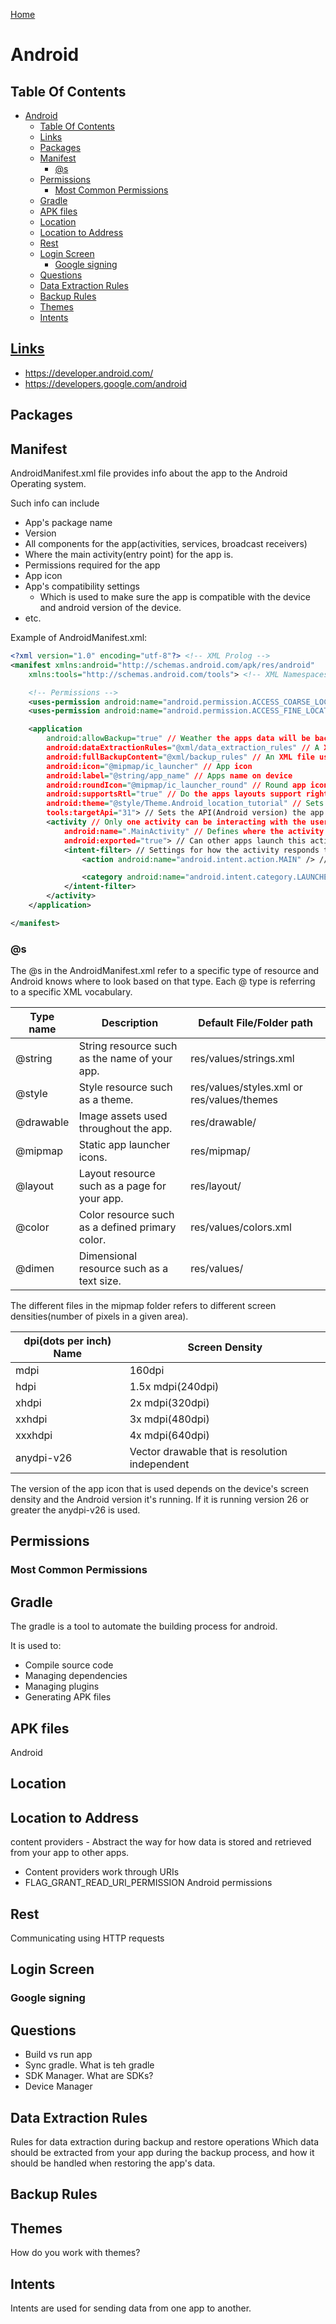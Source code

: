 [Home](./README.md)

# Android

## Table Of Contents
<!-- TOC -->

- [Android](#android)
  - [Table Of Contents](#table-of-contents)
  - [Links](#links)
  - [Packages](#packages)
  - [Manifest](#manifest)
    - [@s](#s)
  - [Permissions](#permissions)
    - [Most Common Permissions](#most-common-permissions)
  - [Gradle](#gradle)
  - [APK files](#apk-files)
  - [Location](#location)
  - [Location to Address](#location-to-address)
  - [Rest](#rest)
  - [Login Screen](#login-screen)
    - [Google signing](#google-signing)
  - [Questions](#questions)
  - [Data Extraction Rules](#data-extraction-rules)
  - [Backup Rules](#backup-rules)
  - [Themes](#themes)
  - [Intents](#intents)

<!-- /TOC -->

## [Links](#android)
- https://developer.android.com/
- https://developers.google.com/android

## Packages

## Manifest
AndroidManifest.xml file provides info about the app to the Android Operating system.

Such info can include
- App's package name
- Version
- All components for the app(activities, services, broadcast receivers)
- Where the main activity(entry point) for the app is.
- Permissions required for the app
- App icon
- App's compatibility settings
  - Which is used to make sure the app is compatible with the device and android version of the device.
- etc.

Example of AndroidManifest.xml:
```xml
<?xml version="1.0" encoding="utf-8"?> <!-- XML Prolog -->
<manifest xmlns:android="http://schemas.android.com/apk/res/android"
    xmlns:tools="http://schemas.android.com/tools"> <!-- XML Namespaces -->

    <!-- Permissions -->
    <uses-permission android:name="android.permission.ACCESS_COARSE_LOCATION" />
    <uses-permission android:name="android.permission.ACCESS_FINE_LOCATION" />

    <application
        android:allowBackup="true" // Weather the apps data will be backup. This includes settings, app specific files like images and documents, etc
        android:dataExtractionRules="@xml/data_extraction_rules" // A XML file used to define rules for data extraction during backup and restore operations.
        android:fullBackupContent="@xml/backup_rules" // An XML file used to contain the rules for which files and folders should be included or excluded during a full backup
        android:icon="@mipmap/ic_launcher" // App icon
        android:label="@string/app_name" // Apps name on device
        android:roundIcon="@mipmap/ic_launcher_round" // Round app icon
        android:supportsRtl="true" // Do the apps layouts support right to left languages. This will mirror and adjust the UI elements that use text.
        android:theme="@style/Theme.Android_location_tutorial" // Sets the theme of the app
        tools:targetApi="31"> // Sets the API(Android version) the app us built for
        <activity // Only one activity can be interacting with the user at once
            android:name=".MainActivity" // Defines where the activity is stored. The "." means that activity is in the same project as the manifest file
            android:exported="true"> // Can other apps launch this activity/app
            <intent-filter> // Settings for how the activity responds to different intents.
                <action android:name="android.intent.action.MAIN" /> // Sets this activity to be the main entry point of the app.

                <category android:name="android.intent.category.LAUNCHER" /> // This activity is meant to be the launch activity that is used when the launch icon is pressed.
            </intent-filter>
        </activity>
    </application>

</manifest>
```

### @s
The @s in the AndroidManifest.xml refer to a specific type of resource and Android knows where to look based on that type. Each @ type is referring to a specific XML vocabulary.

| Type name | Description                                     | Default File/Folder path                    |
|-----------|-------------------------------------------------|---------------------------------------------|
| @string   | String resource such as the name of your app.   | res/values/strings.xml                      |
| @style    | Style resource such as a theme.                 | res/values/styles.xml  or res/values/themes |
| @drawable | Image assets used throughout the app.           | res/drawable/                               |
| @mipmap   | Static app launcher icons.                      | res/mipmap/                                 |
| @layout   | Layout resource such as a page for your app.    | res/layout/                                 |
| @color    | Color resource such as a defined primary color. | res/values/colors.xml                       |
| @dimen    | Dimensional resource such as a text size.       | res/values/                                 |

The different files in the mipmap folder refers to different screen densities(number of pixels in a given area).

| dpi(dots per inch) Name | Screen Density                                 |
|-------------------------|------------------------------------------------|
| mdpi                    | 160dpi                                         |
| hdpi                    | 1.5x mdpi(240dpi)                              |
| xhdpi                   | 2x mdpi(320dpi)                                |
| xxhdpi                  | 3x mdpi(480dpi)                                |
| xxxhdpi                 | 4x mdpi(640dpi)                                |
| anydpi-v26              | Vector drawable that is resolution independent |

The version of the app icon that is used depends on the device's screen density and the Android version it's running. If it is running version 26 or greater the anydpi-v26 is used.

## Permissions
### Most Common Permissions

## Gradle
The gradle is a tool to automate the building process for android.

It is used to:
- Compile source code
- Managing dependencies
- Managing plugins
- Generating APK files

## APK files
Android 
## Location

## Location to Address

content providers - Abstract the way for how data is stored and retrieved from your app to other apps.
  - Content providers work through URIs
  - FLAG_GRANT_READ_URI_PERMISSION
Android permissions

## Rest
Communicating using HTTP requests

## Login Screen
### Google signing

## Questions
  - Build vs run app
  - Sync gradle. What is teh gradle
  - SDK Manager. What are SDKs?
  - Device Manager

## Data Extraction Rules
Rules for data extraction during backup and restore operations
Which data should be extracted from your app during the backup process, and how it should be handled when restoring the app's data.

## Backup Rules
<full-backup-content>
    <exclude domain="no-backup" />
    <exclude domain="cache" />
    <include domain="file" path="databases/" />
    <!-- Additional rules as needed -->
</full-backup-content>

## Themes
How do you work with themes?

## Intents
Intents are used for sending data from one app to another.